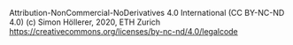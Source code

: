 Attribution-NonCommercial-NoDerivatives 4.0 International (CC BY-NC-ND 4.0)
(c) Simon Höllerer, 2020, ETH Zurich
https://creativecommons.org/licenses/by-nc-nd/4.0/legalcode
